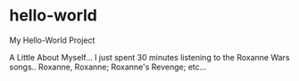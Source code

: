 # hello-world
My Hello-World Project

A Little About Myself...
I just spent 30 minutes listening to the Roxanne Wars songs..
Roxanne, Roxanne; Roxanne's Revenge; etc...
